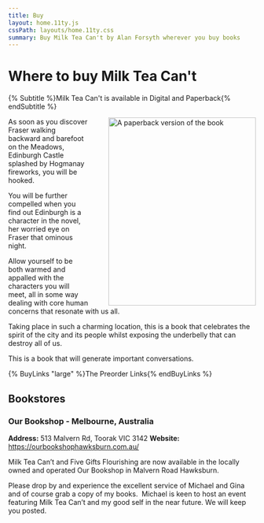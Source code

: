 ```yaml
---
title: Buy
layout: home.11ty.js
cssPath: layouts/home.11ty.css
summary: Buy Milk Tea Can't by Alan Forsyth wherever you buy books
---
```


# Where to buy Milk Tea Can't

{% Subtitle %}Milk Tea Can't is available in Digital and Paperback{% endSubtitle %}

<img
  style="float: right; width: 300px; margin-left: 40px;"
  src="/_images/book-cover-3d.webp"
  alt="A paperback version of the book"
  width="300" 
  height="382"
/>

As soon as you discover Fraser walking backward and barefoot on the Meadows, Edinburgh Castle splashed by Hogmanay fireworks, you will be hooked.

You will be further compelled when you find out Edinburgh is a character in the novel, her worried eye on Fraser that ominous night.

Allow yourself to be both warmed and appalled with the characters you will meet, all in some way dealing with core human concerns that resonate with us all.

Taking place in such a charming location, this is a book that celebrates the spirit of the city and its people whilst exposing the underbelly that can destroy all of us.

This is a book that will generate important conversations.

{% BuyLinks "large" %}The Preorder Links{% endBuyLinks %}

## Bookstores

### Our Bookshop - Melbourne, Australia

**Address:** 513 Malvern Rd, Toorak VIC 3142
**Website:** https://ourbookshophawksburn.com.au/

Milk Tea Can’t and Five Gifts Flourishing are now available in the locally owned and operated Our Bookshop in Malvern Road Hawksburn.

Please drop by and experience the excellent service of Michael and Gina and of course grab a copy of my books.  Michael is keen to host an event featuring Milk Tea Can’t and my good self in the near future. We will keep you posted.
